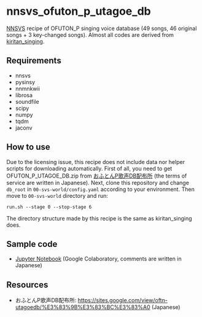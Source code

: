 # nnsvs_ofuton_p_utagoe_db

[NNSVS](https://github.com/r9y9/nnsvs) recipe of OFUTON_P singing voice database (49 songs, 46 original songs + 3 key-changed songs). 
Almost all codes are derived from [kiritan_singing](https://github.com/r9y9/kiritan_singing).

## Requirements
- nnsvs
- pysinsy
- nnmnkwii
- librosa
- soundfile
- scipy
- numpy
- tqdm
- jaconv

## How to use
Due to the licensing issue, this recipe does not include data nor helper scripts for downloading automatically. First of all, you need to get OFUTON_P_UTAGOE_DB.zip from [おふとんP歌声DB配布所](https://sites.google.com/view/oftn-utagoedb/%E3%83%9B%E3%83%BC%E3%83%A0) (the terms of service are written in Japanese). Next, clone this repository and change `db_root` in `00-svs-world/config.yaml` according to your environment. Then move to `00-svs-world` directory and run:

    run.sh --stage 0 --stop-stage 6

The directory structure made by this recipe is the same as kiritan_singing does.

## Sample code
- [Jupyter Notebook](https://gist.github.com/taroushirani/3e54d01e9e85674dbb8eaa7e0e457acd) (Google Colaboratory, comments are written in Japanese)

## Resources

- おふとんP歌声DB配布所: https://sites.google.com/view/oftn-utagoedb/%E3%83%9B%E3%83%BC%E3%83%A0 (Japanese)
